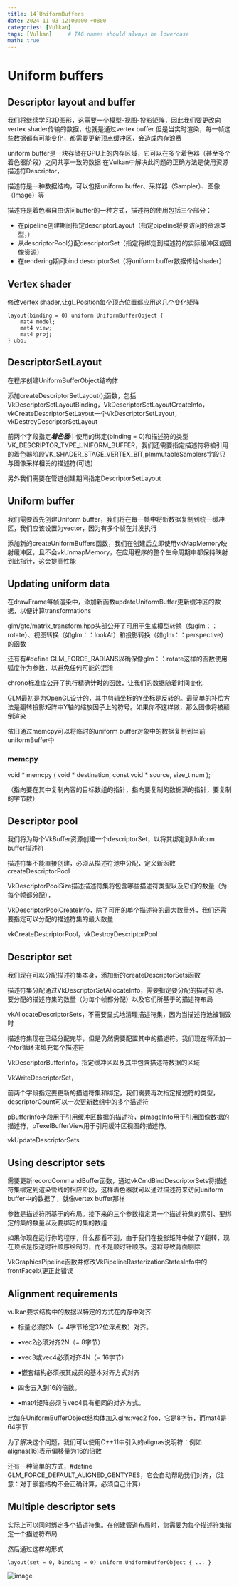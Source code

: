 ```yaml
---
title: 14`UniformBuffers
date: 2024-11-03 12:00:00 +0800
categories: [Vulkan]
tags: [Vulkan]     # TAG names should always be lowercase
math: true
---
```

# Uniform buffers

## Descriptor layout and buffer

我们将继续学习3D图形，这需要一个模型-视图-投影矩阵，因此我们要更改向vertex shader传输的数据，也就是通过vertex buffer
但是当实时渲染，每一帧这些数据都有可能变化，都需要更新顶点缓冲区，会造成内存浪费

uniform buffer是一块存储在GPU上的内存区域，它可以在多个着色器（甚至多个着色器阶段）之间共享一致的数据
在Vulkan中解决此问题的正确方法是使用资源描述符Descriptor，

描述符是一种数据结构，可以包括uniform buffer、采样器（Sampler）、图像（Image）等

描述符是着色器自由访问buffer的一种方式，描述符的使用包括三个部分：

* 在pipeline创建期间指定descriptorLayout（指定pipeline将要访问的资源类型，）
* 从descriptorPool分配descriptorSet（指定将绑定到描述符的实际缓冲区或图像资源）
* 在rendering期间bind descriptorSet（将uniform buffer数据传给shader）

## Vertex shader

修改vertex shader,让gl_Position每个顶点位置都应用这几个变化矩阵

```
layout(binding = 0) uniform UniformBufferObject {
    mat4 model;
    mat4 view;
    mat4 proj;
} ubo;
```

## DescriptorSetLayout

在程序创建UniformBufferObject结构体

添加createDescriptorSetLayout();函数，包括VkDescriptorSetLayoutBinding，VkDescriptorSetLayoutCreateInfo，vkCreateDescriptorSetLayout一个VkDescriptorSetLayout，vkDestroyDescriptorSetLayout

前两个字段指定***着色器***中使用的绑定(binding = 0)和描述符的类型VK_DESCRIPTOR_TYPE_UNIFORM_BUFFER，我们还需要指定描述符将被引用的着色器阶段VK_SHADER_STAGE_VERTEX_BIT,pImmutableSamplers字段只与图像采样相关的描述符(可选)

另外我们需要在管道创建期间指定DescriptorSetLayout

## Uniform buffer

我们需要首先创建Uniform buffer，我们将在每一帧中将新数据复制到统一缓冲区，我们应该设置为vector，因为有多个帧在并发执行

添加新的createUniformBuffers函数，我们在创建后立即使用vkMapMemory映射缓冲区，且不会vkUnmapMemory，在应用程序的整个生命周期中都保持映射到此指针，这会提高性能

## Updating uniform data

在drawFrame每帧渲染中，添加新函数updateUniformBuffer更新缓冲区的数据，以便计算transformations

glm/gtc/matrix_transform.hpp头部公开了可用于生成模型转换（如glm：：rotate）、视图转换（如glm：：lookAt）和投影转换（如glm：：perspective）的函数

还有有#define GLM_FORCE_RADIANS以确保像glm：：rotate这样的函数使用弧度作为参数，以避免任何可能的混淆

chrono标准库公开了执行精确**计时**的函数，让我们的数据随着时间变化

GLM最初是为OpenGL设计的，其中剪辑坐标的Y坐标是反转的。最简单的补偿方法是翻转投影矩阵中Y轴的缩放因子上的符号。如果你不这样做，那么图像将被颠倒渲染

依旧通过memcpy可以将临时的uniform buffer对象中的数据复制到当前uniformBuffer中

### memcpy

void * memcpy ( void * destination, const void * source, size_t num );

（指向要在其中复制内容的目标数组的指针，指向要复制的数据源的指针，要复制的字节数）

## Descriptor pool

我们将为每个VkBuffer资源创建一个descriptorSet，以将其绑定到Uniform buffer描述符

描述符集不能直接创建，必须从描述符池中分配，定义新函数createDescriptorPool

VkDescriptorPoolSize描述描述符集将包含哪些描述符类型以及它们的数量（为每个帧都分配），

VkDescriptorPoolCreateInfo，除了可用的单个描述符的最大数量外，我们还需要指定可以分配的描述符集的最大数量

vkCreateDescriptorPool，vkDestroyDescriptorPool

## Descriptor set

我们现在可以分配描述符集本身，添加新的createDescriptorSets函数

描述符集分配通过VkDescriptorSetAllocateInfo，需要指定要分配的描述符池、要分配的描述符集的数量（为每个帧都分配）以及它们所基于的描述符布局

vkAllocateDescriptorSets，不需要显式地清理描述符集，因为当描述符池被销毁时

描述符集现在已经分配完毕，但是仍然需要配置其中的描述符。我们现在将添加一个for循环来填充每个描述符

VkDescriptorBufferInfo，指定缓冲区以及其中包含描述符数据的区域

VkWriteDescriptorSet，

前两个字段指定要更新的描述符集和绑定，我们需要再次指定描述符的类型，descriptorCount可以一次更新数组中的多个描述符

pBufferInfo字段用于引用缓冲区数据的描述符，pImageInfo用于引用图像数据的描述符，pTexelBufferView用于引用缓冲区视图的描述符。

vkUpdateDescriptorSets

## Using descriptor sets

需要更新recordCommandBuffer函数，通过vkCmdBindDescriptorSets将描述符集绑定到渲染管线的相应阶段，这样着色器就可以通过描述符来访问uniform buffer中的数据了，就像vertex buffer那样

参数是描述符所基于的布局。接下来的三个参数指定第一个描述符集的索引、要绑定的集的数量以及要绑定的集的数组

如果你现在运行你的程序，什么都看不到，由于我们在投影矩阵中做了Y翻转，现在顶点是按逆时针顺序绘制的，而不是顺时针顺序。这将导致背面剔除

VkGraphicsPipeline函数并修改VkPipelineRasterizationStatesInfo中的frontFace以更正此错误

## Alignment requirements

vulkan要求结构中的数据以特定的方式在内存中对齐

* 标量必须按N（= 4字节给定32位浮点数）对齐。
* •vec2必须对齐2N（= 8字节）

* •vec3或vec4必须对齐4N（= 16字节）
* •嵌套结构必须按其成员的基本对齐方式对齐

* 四舍五入到16的倍数。
* •mat4矩阵必须与vec4具有相同的对齐方式。

比如在UniformBufferObject结构体加入glm::vec2 foo，它是8字节，而mat4是64字节

为了解决这个问题，我们可以使用C++11中引入的alignas说明符：例如alignas(16)表示偏移量为16的倍数

还有一种简单的方式，#define GLM_FORCE_DEFAULT_ALIGNED_GENTYPES，它会自动帮助我们对齐，（注意：对于嵌套结构不会正确计算，必须自己计算）

## Multiple descriptor sets

实际上可以同时绑定多个描述符集。在创建管道布局时，您需要为每个描述符集指定一个描述符布局

然后通过这样的形式

`layout(set = 0, binding = 0) uniform UniformBufferObject { ... }`

![image](/assets/img/blog/vulkan/gif.gif)
